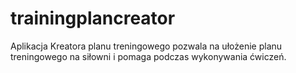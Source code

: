 # trainingplancreator
Aplikacja Kreatora planu treningowego pozwala na ułożenie planu treningowego na siłowni i pomaga podczas wykonywania ćwiczeń.
